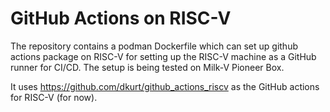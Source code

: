 # GitHub Actions on RISC-V

The repository contains a podman Dockerfile which can set up github actions package on RISC-V for setting up the RISC-V machine as a GitHub runner for CI/CD. The setup is being tested on Milk-V Pioneer Box.

It uses https://github.com/dkurt/github_actions_riscv as the GitHub actions for RISC-V (for now).